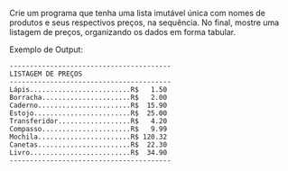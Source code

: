 Crie um programa que tenha uma lista imutável única com nomes de produtos e seus respectivos preços, na sequência. No final, mostre uma listagem de preços, organizando os dados em forma tabular.

Exemplo de Output:
~~~
----------------------------------------
LISTAGEM DE PREÇOS
----------------------------------------
Lápis.........................R$   1.50
Borracha......................R$   2.00
Caderno.......................R$  15.90
Estojo........................R$  25.00
Transferidor..................R$   4.20
Compasso......................R$   9.99
Mochila.......................R$ 120.32
Canetas.......................R$  22.30
Livro.........................R$  34.90
----------------------------------------
~~~